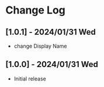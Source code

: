 # Change Log

## [1.0.1] - 2024/01/31 Wed

- change Display Name

## [1.0.0] - 2024/01/31 Wed
- Initial release

